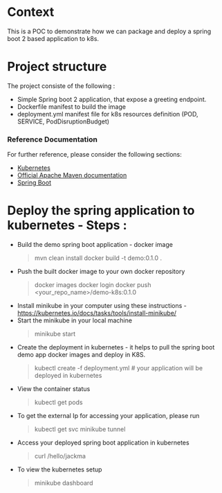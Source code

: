 
# Context
This is a POC to demonstrate how we can package and deploy a spring boot 2 based application to k8s. 

# Project structure
The project consiste of the following :
* Simple Spring boot 2 application, that expose a greeting endpoint.
* Dockerfile manifest to build the image
* deployment.yml manifest file for k8s resources definition (POD, SERVICE, PodDisruptionBudget)


### Reference Documentation
For further reference, please consider the following sections:

* [Kubernetes](https://kubernetes.io/)
* [Official Apache Maven documentation](https://maven.apache.org/guides/index.html)
* [Spring Boot](https://docs.spring.io/spring-boot/docs/{bootVersion}/reference/htmlsingle/#production-ready)


# Deploy the spring application to kubernetes - Steps :

* Build the demo spring boot application - docker image
    > mvn clean install
    > docker build -t demo:0.1.0 .
* Push the built docker image to your own docker repository
    > docker images
    > docker login
    > docker push <your_repo_name>/demo-k8s:0.1.0
* Install minikube in your computer using these instructions - https://kubernetes.io/docs/tasks/tools/install-minikube/
* Start the minikube in your local machine
    > minikube start
* Create the deployment in kubernetes - it helps to pull the spring boot demo app docker images and deploy in K8S.
    > kubectl create -f deployment.yml # your application will be deployed in kubernetes
* View the container status
    > kubectl get pods
* To get the external Ip for accessing your application, please run
    > kubectl get svc
    > minikube tunnel
* Access your deployed spring boot application in kubernetes
    > curl <external-ip>/hello/jackma
* To view the kubernetes setup
    > minikube dashboard

